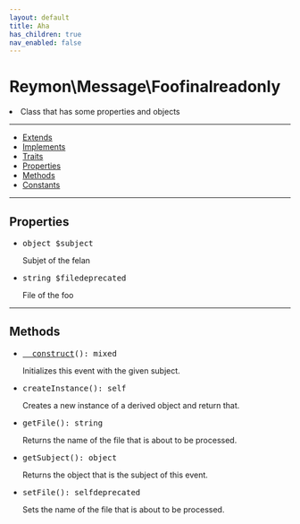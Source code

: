 ```yaml
---
layout: default
title: Aha
has_children: true
nav_enabled: false
---
```

<div class="context">
    <h1 style="font-weight: bold;">Reymon\Message\Foo<span class="label label-blue">final</span><span class="label label-yellow">readonly</span></h1>
    <li>Class that has some properties and objects</li>
</div>
<hr>
<div class="context">
    <ul>
        <li><a href="#foo">Extends</a></li>
        <li><a href="#foo">Implements</a></li>
        <li><a href="#foo">Traits</a></li>
        <li><a href="#foo">Properties</a></li>
        <li><a href="#foo">Methods</a></li>
        <li><a href="#foo">Constants</a></li>
    </ul>
</div>
<hr>
<div class="context">
    <h2>Properties</h2>
    <ul style="list-style: disc;">
      <li><pre><span class="yellowcolor">object</span> <span class="redcolor">$subject</span></pre>Subjet of the felan</li>
      <li><pre><span class="yellowcolor">string</span> <span class="redcolor">$file</span><span class="label label-red">deprecated</span></pre>File of the foo</li>
    </ul>
</div>
<hr>
<div class="context">
    <h2>Methods</h2>
    <ul style="list-style: disc;">
      <li><pre><span class="bluecolor"><a href="#felan">__construct</a></span><span class="purplecolor">()</span>: <span class="yellowcolor">mixed</span></pre>Initializes this event with the given subject.</li>
      <li><pre><span class="bluecolor">createInstance</span><span class="purplecolor">()</span>: <span class="yellowcolor">self</span></pre>Creates a new instance of a derived object and return that.</li>
      <li><pre><span class="bluecolor">getFile</span><span class="purplecolor">()</span>: <span class="yellowcolor">string</span></pre>Returns the name of the file that is about to be processed.</li>
      <li><pre><span2 class="bluecolor">getSubject</span2><span2 class="purplecolor">()</span2>: <span2 class="yellowcolor">object</span2></pre>Returns the object that is the subject of this event.</li>
      <li><pre><span3 class="bluecolor">setFile</span3><span class="purplecolor">()</span>: <span class="yellowcolor">self</span><span class="label label-red">deprecated</span></pre>Sets the name of the file that is about to be processed.</li>
    </ul>
</div>
